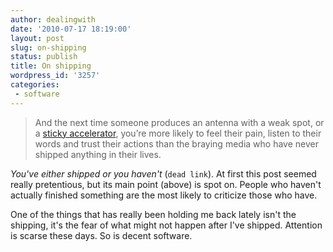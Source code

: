 ```yaml
---
author: dealingwith
date: '2010-07-17 18:19:00'
layout: post
slug: on-shipping
status: publish
title: On shipping
wordpress_id: '3257'
categories:
 - software
---
```


> And the next time someone produces an antenna with a weak spot, or a [sticky accelerator][2], you’re more likely to feel their pain, listen to their words and trust their actions than the braying media who have never shipped anything in their lives.

_You've either shipped or you haven't_ (`dead link`). At first this post seemed really pretentious, but its main point (above) is spot on. People who haven't actually finished something are the most likely to criticize those who have.

One of the things that has really been holding me back lately isn't the shipping, it's the fear of what might not happen after I've shipped. Attention is scarse these days. So is decent software.

   [2]: http://en.wikipedia.org/wiki/2009%E2%80%932010_Toyota_vehicle_recalls
